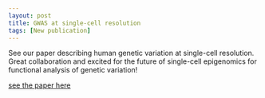 ```yaml
---
layout: post
title: GWAS at single-cell resolution
tags: [New publication]
---
```


See our paper describing human genetic variation at single-cell resolution. Great collaboration and excited for the future of single-cell epigenomics for functional analysis of genetic variation!


[see the paper here](https://www.nature.com/articles/s41588-019-0362-6)


<br><br>
<br><br>
<br><br>
<br><br>
